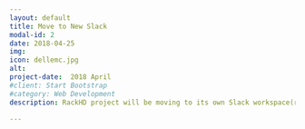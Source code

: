 ```yaml
---
layout: default
title: Move to New Slack 
modal-id: 2 
date: 2018-04-25
img: 
icon: dellemc.jpg 
alt: 
project-date:  2018 April
#client: Start Bootstrap
#category: Web Development
description: RackHD project will be moving to its own Slack workspace(rackhd.slack.com) starting May 1st 2018. To make sure you don’t miss out on any communications, please make sure you’re signed up for the new RackHD Slack as soon as possible.<br/> We have made the signup very simple, just head over to "https://slackinviterrackhd.herokuapp.com/" and you’ll get an invite in your inbox shortly. As the same time, the original Slack channel(codecommunity.slack.com/messages) will be deprecated.

---
```

